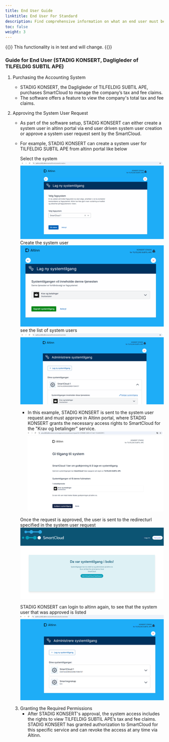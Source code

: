 ```yaml
---
title: End User Guide
linktitle: End User For Standard
description: Find comprehensive information on what an end user must be aware of and the steps to follow to establish a system user integration.
toc: false
weight: 3
---
```


{{<notice warning>}}
 This functionality is in test and will change.
{{</notice>}}

### Guide for End User (STADIG KONSERT, Dagligleder of TILFELDIG SUBTIL APE)
1. Purchasing the Accounting System
   - STADIG KONSERT, the Dagligleder of TILFELDIG SUBTIL APE, purchases SmartCloud to manage the company’s tax and fee claims.
   - The software offers a feature to view the company's total tax and fee claims.
2. Approving the System User Request
   - As part of the software setup, STADIG KONSERT can either create a system user in altinn portal via end user driven system user creation or approve a system user request sent by the SmartCloud.      
   - For example, STADIG KONSERT can create a system user for TILFELDIG SUBTIL APE from altinn portal like below
      
      Select the system
      ![Select system as end user](../../systemvendor/systemtilgang-1.png)
      Create the system user
      ![approve creation of slected system access as end user](../../systemvendor/systemtilgang-2.png)
      see the list of system users
      ![list system users](../../systemvendor/systemtilgang-4.png)
      - In this example, STADIG KONSERT is sent to the system user request and must approve in Altinn portal, where STADIG KONSERT grants the necessary access rights to SmartCloud for the "Krav og betalinger" service.
      ![approve system user request](../../systemvendor/systemtilgang-approve-1.png)

      Once the request is approved, the user is sent to the redirecturl specified in the system user request
      ![vendor receipt page](../../systemvendor/systemtilgang-receipt-vendor.png)

      STADIG KONSERT can login to altinn again, to see that the system user that was approved is listed
      ![system user overview](../../systemvendor/systemtilgang-overview.png)

   3. Granting the Required Permissions
      - After STADIG KONSERT's approval, the system access includes the rights to view TILFELDIG SUBTIL APE’s tax and fee claims.
STADIG KONSERT has granted authorization to SmartCloud for this specific service and can revoke the access at any time via Altinn.
